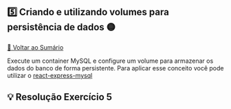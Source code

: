 ## 5️⃣ Criando e utilizando volumes para persistência de dados 🟡

[🔼 Voltar ao Sumário](#sumário-)

Execute um container MySQL e configure um volume para armazenar os dados do 
banco de forma persistente. Para aplicar esse conceito você pode utilizar o [react-express-mysql](https://github.com/docker/awesome-compose/tree/master/react-express-mysql)

## 💡 Resolução Exercício 5